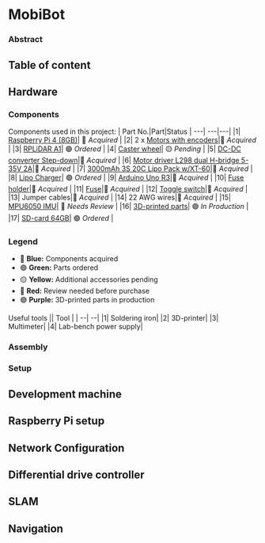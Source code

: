 # MobiBot
### Abstract

## Table of content

## Hardware
### Components
Components used in this project:
| Part No.|Part|Status
| ---| ---|---|
|1| [Raspberry Pi 4 (8GB)](https://www.electrokit.com/en/raspberry-pi-4-model-b/8gb)| 🔵 _Acquired_ |
|2| 2 x [Motors with encoders](https://www.amazon.se/dp/B07WP3XDLC?psc=1&ref=ppx_yo2ov_dt_b_product_details)|🔵 _Acquired_ |
|3| [RPLiDAR A1](https://www.mouser.se/ProductDetail/426-DFR0315)| 🟢 _Ordered_ |
|4| [Caster wheel](https://www.mouser.se/ProductDetail/485-3948)| 🟡 _Pending_ |
|5| [DC-DC converter Step-down](https://www.electrokit.com/en/dc-dc-omvandlare-step-down-1.25-35v-5a)|🔵 _Acquired_ |
|6| [Motor driver L298 dual H-bridge 5-35V 2A](https://www.electrokit.com/en/motordrivare-l298-dubbel-h-brygga-5-35v-2a)|🔵 _Acquired_ |
|7| [3000mAh 3S 20C Lipo Pack w/XT-60](https://hobbyking.com/en_us/turnigy-battery-3000mah-3s-20c-lipo-pack-xt-60.html)|🔵 _Acquired_ |
|8| [Lipo Charger](https://www.amazon.se/-/en/gp/product/B087G199LH/ref=ewc_pr_img_1?smid=ADG7ML0RBF414&psc=1)| 🟢 _Ordered_ |
|9| [Arduino Uno R3](https://www.mouser.se/ProductDetail/SparkFun/DEV-11021?qs=WyAARYrbSnaunJRU8m2iHw%3D%3D)|🔵 _Acquired_ |
|10| [Fuse holder](https://www.conrad.se/sv/p/tru-components-tc-9070404-sakringsinsats-passar-till-flatsakring-standard-30-a-32-v-dc-1-st-2267601.html)|🔵 _Acquired_ |
|11| [Fuse](https://www.conrad.se/sv/p/eska-340127-340-127-standardflatsakring-10-a-rod-1-st-535104.html)|🔵 _Acquired_ |
|12| [Toggle switch](https://www.conrad.se/sv/p/tru-components-1587656-vippstrombrytare-tc-r13-244b-02-b-r-220-v-ac-250-v-ac-10-a-2x-av-pa-lasande-1-st-1587656.html)|🔵 _Acquired_ |
|13| Jumper cables|🔵 _Acquired_ |
|14| 22 AWG wires|🔵 _Acquired_ |
|15| [MPU6050 IMU](https://www.mouser.se/ProductDetail/426-SEN0142)| 🔴 _Needs Review_ |
|16| [3D-printed parts]()| 🟣 _In Production_ |
|17| [SD-card 64GB](https://www.inet.se/produkt/5304540/samsung-microsd-evo-plus-64gb)| 🟢 _Ordered_ |
### Legend

- 🔵 **Blue:** Components acquired
- 🟢 **Green:** Parts ordered
- 🟡 **Yellow:** Additional accessories pending
- 🔴 **Red:** Review needed before purchase
- 🟣 **Purple:** 3D-printed parts in production

Useful tools
|| Tool |
| --| --|
|1| Soldering iron|
|2| 3D-printer|
|3| Multimeter|
|4| Lab-bench power supply|

### Assembly

### Setup
## Development machine
## Raspberry Pi setup
## Network Configuration
## Differential drive controller
## SLAM
## Navigation


